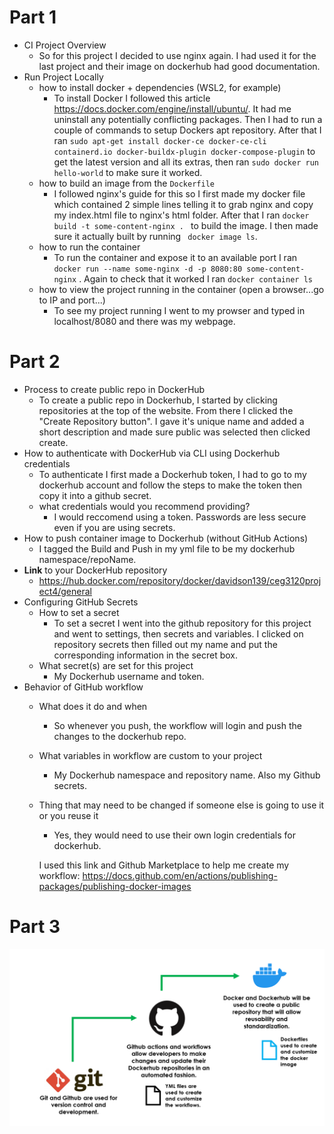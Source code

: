 # Part 1

- CI Project Overview
  - So for this project I decided to use nginx again. I had used it for the last project and their image on dockerhub had good documentation. 
- Run Project Locally
  - how to install docker + dependencies (WSL2, for example)
      - To install Docker I followed this article https://docs.docker.com/engine/install/ubuntu/. It had me uninstall any potentially conflicting packages. Then I had to run a couple of commands to setup Dockers apt repository. After that I ran ```sudo apt-get install docker-ce docker-ce-cli containerd.io docker-buildx-plugin docker-compose-plugin``` to get the latest version and all its extras, then ran ```sudo docker run hello-world``` to make sure it worked.
  - how to build an image from the `Dockerfile`
    - I followed nginx's guide for this so I first made my docker file which contained 2 simple lines telling it to grab nginx and copy my index.html file to nginx's html folder. After that I ran ```docker build -t some-content-nginx . ``` to build the image. I then made sure it actually built by running ``` docker image ls```.
  - how to run the container
    - To run the container and expose it to an available port I ran ```docker run --name some-nginx -d -p 8080:80 some-content-nginx``` . Again to check that it worked I ran ``` docker container ls ```
  - how to view the project running in the container (open a browser...go to IP and port...)
    - To see my project running I went to my prowser and typed in localhost/8080 and there was my webpage.

# Part 2
- Process to create public repo in DockerHub
  - To create a public repo in Dockerhub, I started by clicking repositories at the top of the website. From there I clicked the "Create Repository button". I gave it's unique name and added a short description and made sure public was selected then clicked create.
- How to authenticate with DockerHub via CLI using Dockerhub credentials
  - To authenticate I first made a Dockerhub token, I had to go to my dockerhub account and follow the steps to make the token then copy it into a github secret.
  - what credentials would you recommend providing?
    - I would reccomend using a token. Passwords are less secure even if you are using secrets.
- How to push container image to Dockerhub (without GitHub Actions)
  - I tagged the Build and Push in my yml file to be my dockerhub namespace/repoName.
- **Link** to your DockerHub repository
    - https://hub.docker.com/repository/docker/davidson139/ceg3120project4/general
- Configuring GitHub Secrets
  - How to set a secret
    - To set a secret I went into the github repository for this project and went to settings, then secrets and variables. I clicked on repository secrets then filled out my name and put the corresponding information in the secret box. 
  - What secret(s) are set for this project
    - My Dockerhub username and token.
- Behavior of GitHub workflow
  - What does it do and when
    - So whenever you push, the workflow will login and push the changes to the dockerhub repo.
  - What variables in workflow are custom to your project
    - My Dockerhub namespace and repository name. Also my Github secrets.
  - Thing that may need to be changed if someone else is going to use it or you reuse it
    - Yes, they would need to use their own login credentials for dockerhub. 

    I used this link and Github Marketplace to help me create my workflow: https://docs.github.com/en/actions/publishing-packages/publishing-docker-images

# Part 3
  ![graphic](project4graphic.png)
